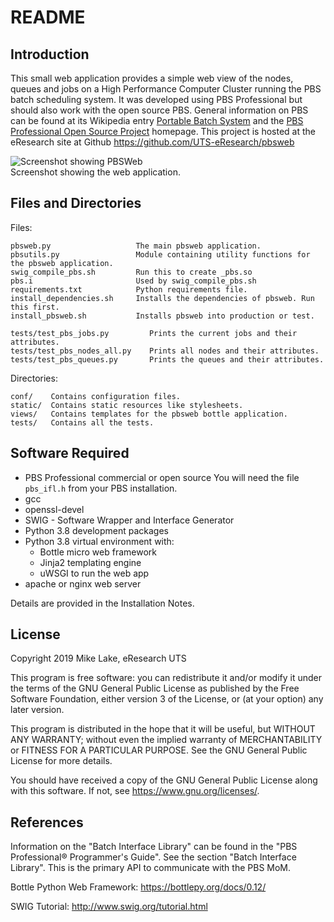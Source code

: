 # README

## Introduction

This small web application provides a simple web view of the nodes, queues and jobs 
on a High Performance Computer Cluster running the PBS batch scheduling system.
It was developed using PBS Professional but should also work with the open source PBS.
General information on PBS can be found at its Wikipedia entry 
[Portable Batch System](https://en.wikipedia.org/wiki/Portable_Batch_System) and the 
[PBS Professional Open Source Project](https://www.pbspro.org) homepage.
This project is hosted at the eResearch site at Github <https://github.com/UTS-eResearch/pbsweb>

![Screenshot showing PBSWeb](pbsweb_screenshot.png)  
Screenshot showing the web application.

## Files and Directories

Files:

    pbsweb.py                   The main pbsweb application.
    pbsutils.py                 Module containing utility functions for the pbsweb application.
    swig_compile_pbs.sh         Run this to create _pbs.so
    pbs.i                       Used by swig_compile_pbs.sh
    requirements.txt            Python requirements file.
    install_dependencies.sh     Installs the dependencies of pbsweb. Run this first.
    install_pbsweb.sh           Installs pbsweb into production or test.

    tests/test_pbs_jobs.py         Prints the current jobs and their attributes. 
    tests/test_pbs_nodes_all.py    Prints all nodes and their attributes. 
    tests/test_pbs_queues.py       Prints the queues and their attributes.

Directories:

    conf/    Contains configuration files.
    static/  Contains static resources like stylesheets.
    views/   Contains templates for the pbsweb bottle application.
    tests/   Contains all the tests.

## Software Required

* PBS Professional commercial or open source
  You will need the file `pbs_ifl.h` from your PBS installation.
* gcc 
* openssl-devel 
* SWIG - Software Wrapper and Interface Generator
* Python 3.8 development packages 
* Python 3.8 virtual environment with:
  - Bottle micro web framework
  - Jinja2 templating engine 
  - uWSGI to run the web app
* apache or nginx web server

Details are provided in the Installation Notes. 

## License

Copyright 2019 Mike Lake, eResearch UTS

This program is free software: you can redistribute it and/or modify it
under the terms of the GNU General Public License as published by the Free Software 
Foundation, either version 3 of the License, or (at your option) any later version.

This program is distributed in the hope that it will be useful, but
WITHOUT ANY WARRANTY; without even the implied warranty of MERCHANTABILITY or
FITNESS FOR A PARTICULAR PURPOSE. See the GNU General Public License for more
details.

You should have received a copy of the GNU General Public License along with
this software. If not, see https://www.gnu.org/licenses/.

## References

Information on the "Batch Interface Library" can be found in the "PBS Professional® Programmer's Guide".
See the section "Batch Interface Library". This is the primary API to communicate with the PBS MoM. 

Bottle Python Web Framework: <https://bottlepy.org/docs/0.12/>

SWIG Tutorial: <http://www.swig.org/tutorial.html>

